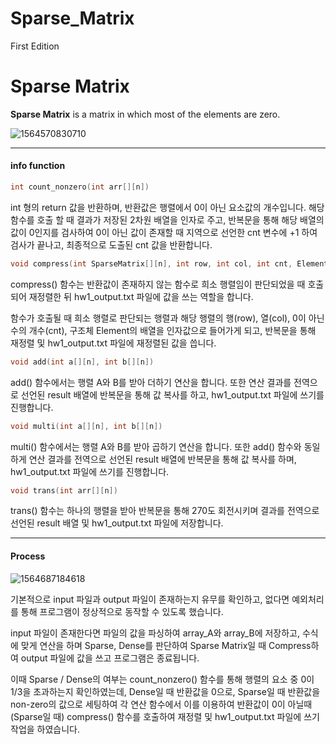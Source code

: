 # Sparse_Matrix
First Edition
# Sparse Matrix

**Sparse Matrix** is a matrix in which most of the elements are zero.

![1564570830710](C:\Users\fkill\AppData\Roaming\Typora\typora-user-images\1564570830710.png)

---

#### info function

```c
int count_nonzero(int arr[][n])
```

int 형의 return 값을 반환하며, 반환값은 행렬에서 0이 아닌 요소값의 개수입니다.
해당 함수를 호출 할 때 결과가 저장된 2차원 배열을 인자로 주고, 반복문을 통해 해당 배열의 값이 0인지를 검사하여 0이 아닌 값이 존재할 때 지역으로 선언한 cnt 변수에 +1 하여 검사가 끝나고, 최종적으로 도출된 cnt 값을 반환합니다.



```c
void compress(int SparseMatrix[][n], int row, int col, int cnt, Element CompMatrix[])
```

compress() 함수는 반환값이 존재하지 않는 함수로 희소 행렬임이 판단되었을 때 호출되어 재정렬한 뒤 hw1_output.txt 파일에 값을 쓰는 역할을 합니다.

함수가 호출될 때 희소 행렬로 판단되는 행렬과 해당 행렬의 행(row), 열(col), 0이 아닌 수의 개수(cnt), 구조체 Element의 배열을 인자값으로 들어가게 되고, 반복문을 통해 재정렬 및 hw1_output.txt 파일에 재정렬된 값을 씁니다.



```c
void add(int a[][n], int b[][n])
```

add() 함수에서는 행렬 A와 B를 받아 더하기 연산을 합니다.
또한 연산 결과를 전역으로 선언된 result 배열에 반복문을 통해 값 복사를 하고, hw1_output.txt 파일에 쓰기를 진행합니다.



```c
void multi(int a[][n], int b[][n])
```

multi() 함수에서는 행렬 A와 B를 받아 곱하기 연산을 합니다.
또한 add() 함수와 동일하게 연산 결과를 전역으로 선언된 result 배열에 반복문을 통해 값 복사를 하며, hw1_output.txt 파일에 쓰기를 진행합니다.



```c
void trans(int arr[][n])
```


trans() 함수는 하나의 행렬을 받아 반복문을 통해 270도 회전시키며 결과를 전역으로 선언된 result 배열 및 hw1_output.txt 파일에 저장합니다.

---

#### Process

![1564687184618](C:\Users\fkill\AppData\Roaming\Typora\typora-user-images\1564687184618.png)

기본적으로 input 파일과 output 파일이 존재하는지 유무를 확인하고, 없다면 예외처리를 통해 프로그램이 정상적으로 동작할 수 있도록 했습니다.

input 파일이 존재한다면 파일의 값을 파싱하여 array_A와 array_B에 저장하고, 수식에 맞게 연산을 하며 Sparse, Dense를 판단하여 Sparse Matrix일 때 Compress하여 output 파일에 값을 쓰고 프로그램은 종료됩니다.

이때 Sparse / Dense의 여부는 count_nonzero() 함수를 통해 행렬의 요소 중 0이 1/3을 초과하는지 확인하였는데, Dense일 때 반환값을 0으로, Sparse일 때 반환값을 non-zero의 값으로 세팅하여 각 연산 함수에서 이를 이용하여 반환값이 0이 아닐때 (Sparse일 때) compress() 함수를 호출하여 재정렬 및 hw1_output.txt 파일에 쓰기 작업을 하였습니다.
